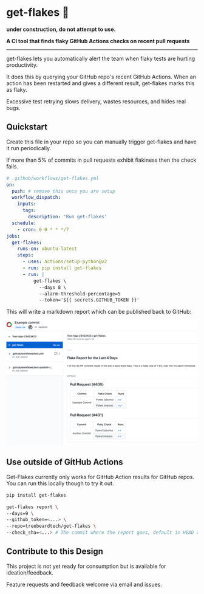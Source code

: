# get-flakes 🍦

**under construction, do not attempt to use.**

**A CI tool that finds flaky GitHub Actions checks on recent pull requests**

---

get-flakes lets you automatically alert the team when flaky tests are hurting productivity.

It does this by querying your GitHub repo's recent GitHub Actions. When an action has been restarted and gives a different result, get-flakes marks this as flaky.

Excessive test retrying slows delivery, wastes resources, and hides real bugs.

## Quickstart

Create this file in your repo so you can manually trigger get-flakes and have it run periodically.

If more than 5% of commits in pull requests exhibit flakiness then the check fails.

```yaml
# .github/workflows/get-flakes.yml
on:
  push: # remove this once you are setup
  workflow_dispatch:
    inputs:
      tags:
        description: 'Run get-flakes'
  schedule:
    - cron: 0 0 * * */7
jobs:
  get-flakes:
    runs-on: ubuntu-latest
    steps:
      - uses: actions/setup-python@v2
      - run: pip install get-flakes
      - run: |
          get-flakes \
            --days 8 \
            --alarm-threshold-percentage=5
            --token='${{ secrets.GITHUB_TOKEN }}'
```

This will write a markdown report which can be published back to GitHub:

<p align="center">
  <img width="700" src="docs/report.png">
</p>


## Use outside of GitHub Actions

Get-Flakes currently only works for GitHub Action results for GitHub repos. You can run this locally though to try it out.

```sh
pip install get-flakes
```

```sh
get-flakes report \
--days=9 \
--github_token=<...> \
--repo=treebeardtech/get-flakes \
--check_sha=<...> # The commit where the report goes, default is HEAD commit
```

## Contribute to this Design

This project is not yet ready for consumption but is available for ideation/feedback.

Feature requests and feedback welcome via email and issues.

